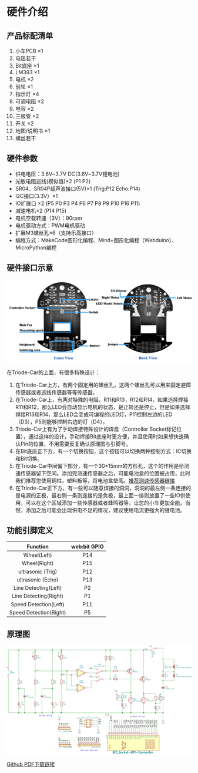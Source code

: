 # 硬件介绍

## 产品标配清单

1. 小车PCB ×1
2. 电阻若干
3. Bit底座 ×1
4. LM393 ×1
5. 电机 ×2
6. 前轮 ×1
7. 指示灯 ×4
8. 可调电阻 ×2
9. 电容 ×2
10. 三极管 ×2
11. 开关 ×2
12. 地图/说明书 ×1
13. 螺丝若干

## 硬件参数

* 供电电压：3.6V~3.7V DC(3.6V~3.7V锂电池)
* 光敏电阻巡线(模拟值)×2 (P1 P2)
* SR04、SR04P超声波接口(5V)×1 (Trig:P12 Echo:P14)
* I2C接口(3.3V）×1
* IO扩展口 ×2 (P5 P0 P3 P4 P6 P7 P8 P9 P10 P16 P11)
* 减速电机×2 (P14 P15)
* 电机空载转速（3V）：90rpm
* 电机驱动方式：PWM电机驱动
* 扩展M3螺丝孔×6（支持乐高接口）
* 编程方式：MakeCode图形化编程、Mind+图形化编程（Webduino）、MicroPython编程

## 硬件接口示意

![](../assets/Triode-Car-IO.png)

在Triode-Car的上面，有很多特殊设计：

1. 在Triode-Car上方，有两个固定用的螺丝孔，这两个螺丝孔可以用来固定避障传感器或者巡线传感器等等传感器。
2. 在Triode-Car上，有两对特殊的电阻，R11和R13，R12和R14，如果选择焊接R11和R12，那么LED会自动显示电机的状态，是正转还是停止，但是如果选择焊接R13和R14，那么LED会变成可编程的LED灯，P11控制左边的LED（D3），P5则能够控制右边的灯（D4）。
3. Triode-Car上有为了手动焊接特殊设计的焊盘（Controller Socket标记位置），通过这样的设计，手动焊接Bit底座时更方便，并且使用时如果想快速确认Pin的位置，不用需要反复确认原理图与引脚号。
4. 在Bit底座正下方，有一个切换按钮，这个按钮可以切换两种控制方式：IC切换和Bit切换。
5. 在Triode-Car中间偏下部分，有一个30*15mm的方形孔，这个的作用是给测速传感器留下空间。添加完测速传感器之后，可能电池盒的位置被占用，此时我们推荐您使用铜柱，塑料板等，将电池盒垫高。[推荐测速传感器链接](https://www.adafruit.com/product/3986)
6. 在Triode-Car正下方，有一些可以随意焊接的洞洞，洞洞的最左侧一条连接的是电源的正极，最右侧一条则连接的是负极，最上面一排则放置了一些IO供使用，可以在这个区域添加一些传感器或者蜂鸣器等，让您的小车更加全能。当然，添加之后可能会出现供电不足的情况，建议使用电流更强大的锂电池。

## 功能引脚定义

| Function | web:bit GPIO |
| :----: | :----: |
| Wheel(Left) | P14 |
| Wheel(Right) | P15 |
| ultrasonic (Trig) | P12 |
| ultrasonic (Echo) | P13 |
| Line Detecting(Left) | P2 |
| Line Detecting(Right) | P1 |
| Speed Detection(Left) | P11 |
| Speed Detection(Right) | P5 |


## 原理图

![](../assets/Triode-Car-Sch.png)

[Github PDF下载链接](https://github.com/BPI-STEAM/Triode-Car/blob/main/HardWare/Sch/BPi-BIT-Triode-Car-V1.0.3.pdf)
